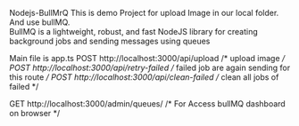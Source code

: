 Nodejs-BullMrQ
This is demo Project for upload Image in our local folder. And use bullMQ.  
BullMQ is a lightweight, robust, and fast NodeJS library for creating background jobs and sending messages using queues

Main file is app.ts
POST http://localhost:3000/api/upload /* upload image */
POST http://localhost:3000/api/retry-failed /* failed job are again sending for this route */
POST http://localhost:3000/api/clean-failed /* clean all jobs of failed */

GET http://localhost:3000/admin/queues/ /* For Access bullMQ dashboard on browser */
